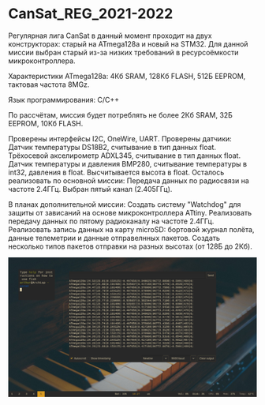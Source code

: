 # CanSat_REG_2021-2022
Регулярная лига CanSat в данный момент проходит на двух конструкторах: старый на ATmega128a и новый на STM32.
Для данной миссии выбран старый из-за низких требований в ресурсоёмкости микроконтроллера.

Характеристики ATmega128a:
4Кб SRAM, 128Кб FLASH, 512Б EEPROM, тактовая частота 8MGz.

Язык программирования: C/C++

По рассчётам, миссия будет потреблять не более 2Кб SRAM, 32Б EEPROM, 10Кб FLASH.

Проверены интерфейсы I2C, OneWire, UART.
Проверены датчики:
Датчик температуры DS18B2, считывание в тип данных float.
Трёхосевой акселирометр ADXL345, считывание в тип данных float.
Датчик температуры и давления BMP280, считывание температуры в int32, давления в float. Высчитывается высота в float.
Осталось реализовать по основной миссии:
Передача данных по радиосвязи на частоте 2.4ГГц. Выбран пятый канал (2.405ГГц).

В планах дополнительной миссии:
Создать систему "Watchdog" для защиты от зависаний на основе микроконтроллера ATtiny.
Реализовать передачу данных по пятому радиоканалу на частоте 2.4ГГц.
Реализовать запись данных на карту microSD: бортовой журнал полёта, данные телеметрии и данные отправелнных пакетов.
Создать несколько типов пакетов отправки на разных высотах (от 128Б до 2Кб).

![alt_text](https://github.com/OBRATEN/CanSat_REG_2021-2022/blob/main/2021-12-20-182703_1366x768_scrot.png)
